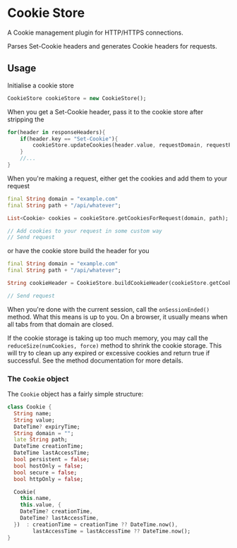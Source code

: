 # Cookie Store

A Cookie management plugin for HTTP/HTTPS connections.

Parses Set-Cookie headers and generates Cookie headers for requests.

## Usage

Initialise a cookie store

```dart
CookieStore cookieStore = new CookieStore();
```

When you get a Set-Cookie header, pass it to the cookie store after stripping the 

```dart
for(header in responseHeaders){
    if(header.key == "Set-Cookie"){
        cookieStore.updateCookies(header.value, requestDomain, requestPath);
    }
    //...
}
```

When you're making a request, either get the cookies and add them to your request

```dart
final String domain = "example.com"
final String path + "/api/whatever";

List<Cookie> cookies = cookieStore.getCookiesForRequest(domain, path);

// Add cookies to your request in some custom way
// Send request
```

or have the cookie store build the header for you

```dart
final String domain = "example.com"
final String path + "/api/whatever";

String cookieHeader = CookieStore.buildCookieHeader(cookieStore.getCookiesForRequest(domain, path));

// Send request
```

When you're done with the current session, call the `onSessionEnded()` method. What this means is up to you. On a browser, it usually means when all tabs from that domain are closed.

If the cookie storage is taking up too much memory, you may call the `reduceSize(numCookies, force)` method to shrink the cookie storage. This will try to clean up any expired or excessive cookies and return true if successful. See the method documentation for more details.

### The `Cookie` object
The `Cookie` object has a fairly simple structure:

```dart
class Cookie {
  String name;
  String value;
  DateTime? expiryTime;
  String domain = "";
  late String path;
  DateTime creationTime;
  DateTime lastAccessTime;
  bool persistent = false;
  bool hostOnly = false;
  bool secure = false;
  bool httpOnly = false;

  Cookie(
    this.name,
    this.value, {
    DateTime? creationTime,
    DateTime? lastAccessTime,
  })  : creationTime = creationTime ?? DateTime.now(),
        lastAccessTime = lastAccessTime ?? DateTime.now();
}
```